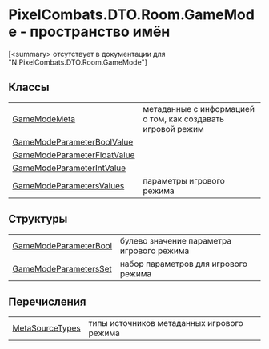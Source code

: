 # PixelCombats.DTO.Room.GameMode - пространство имён


\[&lt;summary&gt; отсутствует в документации для "N:PixelCombats.DTO.Room.GameMode"\]



## Классы
<table>
<tr>
<td><a href="8cfb61fb-9136-66d6-4652-00bca13fbf61">GameModeMeta</a></td>
<td>метаданные с информацией о том, как создавать игровой режим</td></tr>
<tr>
<td><a href="40d201ff-e358-f464-9ebd-690d5a75695c">GameModeParameterBoolValue</a></td>
<td> </td></tr>
<tr>
<td><a href="ef494ffd-e10b-1627-f128-1979683f6ee0">GameModeParameterFloatValue</a></td>
<td> </td></tr>
<tr>
<td><a href="7ccefb79-ada7-b8fe-931b-49d50c2dab5e">GameModeParameterIntValue</a></td>
<td> </td></tr>
<tr>
<td><a href="bdbd3e15-ba01-431d-f6bd-6559cda1a6de">GameModeParametersValues</a></td>
<td>параметры игрового режима</td></tr>
</table>

## Структуры
<table>
<tr>
<td><a href="95b0aec1-442b-5a3a-eae4-f21511080dfd">GameModeParameterBool</a></td>
<td>булево значение параметра игрового режима</td></tr>
<tr>
<td><a href="f397412c-4f58-7c2c-9b35-f7df90d33d37">GameModeParametersSet</a></td>
<td>набор параметров для игрового режима</td></tr>
</table>

## Перечисления
<table>
<tr>
<td><a href="2600de24-c90c-dd4f-2f29-632a123166dc">MetaSourceTypes</a></td>
<td>типы источников метаданных игрового режима</td></tr>
</table>